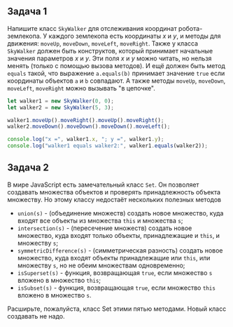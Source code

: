 Задача 1
--------

Напишите класс `SkyWalker` для отслеживания координат робота-землекопа. У каждого землекопа есть координаты _x_ и _y_, и методы для движения: `moveUp`, `moveDown`, `moveLeft`, `moveRight`. Также у класса `SkyWalker` должен быть конструктов, который принимает начальные значения параметров _x_ и _y_. Эти поля _x_ и _y_ можно читать, но нельзя менять (только с помощью вызова методов). И ещё должен быть метод `equals` такой, что выражение `a.equals(b)` принимает значение `true` если координаты объектов `a` и `b` совпадают. А также методы `moveUp`, `moveDown`, `moveLeft`, `moveRight` можно вызывать "в цепочке".

```javascript
let walker1 = new SkyWalker(0, 0);
let walker2 = new SkyWalker(5, 3);

walker1.moveUp().moveRight().moveUp().moveRight();
walker2.moveDown().moveDown().moveDown().moveLeft();

console.log("x =", walker1.x, "; y =", walker1.y);
console.log("walker1 equals walker2:", walker1.equals(walker2));
```

Задача 2
--------

В мире JavaScript есть замечательный класс `Set`. Он позволяет создавать множества объектов и проверять принадлежность объекта множеству. Но этому классу недостаёт нескольких полезных методов

* `union(s)` - (объединение множеств) создать новое множество, куда входят все объекты из множества `this` и множества `s`;
* `intersection(s)` - (пересечение множеств) создать новое множество, куда входят только объекты, принадлежащие и `this`, и множеству `s`;
* `symmetricDifference(s)` - (симметрическая разность) создать новое множество, куда входят объекты принадлежащие или `this`, или множеству `s`, но не обеим множествам одновременно;
* `isSuperset(s)` - функция, возвращающая `true`, если множество `s` вложено в множество `this`;
* `isSubset(s)` - функция, возвращающая `true`, если множество `this` вложено в множество `s`.

Расширьте, пожалуйста, класс Set этими пятью методами. Новый класс создавать не надо.
